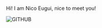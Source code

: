Hi! I am Nico Eugui, nice to meet you! 

![GITHUB](https://user-images.githubusercontent.com/74990164/113606046-d794c000-961d-11eb-8a97-fc37287ceeb5.png)




